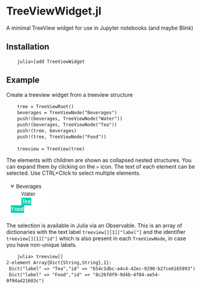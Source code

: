 # TreeViewWidget.jl
A minimal TreeView widget for use in Jupyter notebooks (and maybe Blink)

## Installation

```
    julia>]add TreeViewWidget
```

## Example

Create a treeview widget from a treeview structure
```
    tree = TreeViewRoot()
    beverages = TreeViewNode("Beverages")
    push!(beverages, TreeViewNode("Water"))
    push!(beverages, TreeViewNode("Tea"))
    push!(tree, beverages)
    push!(tree, TreeViewNode("Food"))

    treeview = TreeView(tree)
```

The elements with children are shown as collapsed nested structures. You can expand them by clicking on the `>` icon.
The text of each element can be selected. Use CTRL+Click to select multiple elements.

![example_treeview](figures/example_treeview.png)

The selection is available in Julia via an Observable. This is an array of dictionaries with the text label `treeview[][1]["label"]` and the identifier `treeview[][1]["id"]` which is also present in each `TreeViewNode`, in case you have non-unique labels.
```
    julia> treeview[]
2-element Array{Dict{String,String},1}:
 Dict("label" => "Tea","id" => "654c1dbc-a4c4-42ec-9290-b27ce6165993")
 Dict("label" => "Food","id" => "8c26fdf9-9d4b-4f04-ae54-0f94ad21603c")
```